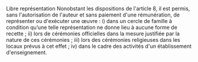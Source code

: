 Libre représentation
Nonobstant les dispositions de l'article 8, il est permis, sans l'autorisation de l'auteur et sans
paiement d'une rémunération, de représenter ou d'exécuter une œuvre :
i) dans un cercle de famille à condition qu’une telle représentation ne
donne lieu à aucune forme de recette ;
ii) lors de cérémonies officielles dans la mesure justifiée par la nature de
ces cérémonies ;
iii) lors des cérémonies religieuses dans les locaux prévus à cet effet ;
iv) dans le cadre des activités d'un établissement d'enseignement.